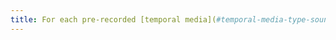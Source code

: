 ```yaml
---
title: For each pre-recorded [temporal media](#temporal-media-type-sound-video-and-synchronize) having a [textual transcription](#temporal-media-textualtranscription) or an [audio description](#audiodescription-synchronized-media-temporal) synchronized, are these relevant (except in special cases)?
---
```

